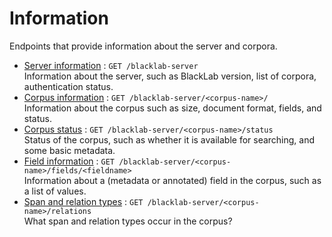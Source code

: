 # Information

Endpoints that provide information about the server and corpora.

* [Server information](server-info) : `GET /blacklab-server`<br>Information about the server, such as BlackLab version, list of corpora, authentication status.
* [Corpus information](corpus-info) : `GET /blacklab-server/<corpus-name>/`<br>Information about the corpus such as size, document format, fields, and status.
* [Corpus status](status) : `GET /blacklab-server/<corpus-name>/status`<br>Status of the corpus, such as whether it is available for searching, and some basic metadata.
* [Field information](field-info) : `GET /blacklab-server/<corpus-name>/fields/<fieldname>`<br>Information about a (metadata or annotated) field in the corpus, such as a list of values.
* [Span and relation types](relations) : `GET /blacklab-server/<corpus-name>/relations`<br>What span and relation types occur in the corpus?

